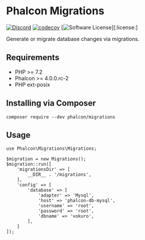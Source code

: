 # Phalcon Migrations

[![Discord](https://img.shields.io/discord/310910488152375297?label=Discord)](http://phalcon.link/discord)
[![codecov](https://codecov.io/gh/phalcon/migrations/branch/master/graph/badge.svg)](https://codecov.io/gh/phalcon/migrations)
[![Software License](https://img.shields.io/badge/license-BSD--3-brightgreen.svg?style=flat-square)][:license:]

Generate or migrate database changes via migrations.

## Requirements

* PHP >= 7.2
* Phalcon >= 4.0.0.rc-2
* PHP ext-posix

## Installing via Composer

```
composer require --dev phalcon/migrations
```

## Usage

```
use Phalcon\Migrations\Migrations;

$migration = new Migrations();
$migration::run([
    'migrationsDir' => [
        __DIR__ . '/migrations',
    ],
    'config' => [
        'database' => [
            'adapter' => 'Mysql',
            'host' => 'phalcon-db-mysql',
            'username' => 'root',
            'password' => 'root',
            'dbname' => 'vokuro',
        ],
    ]
]);
```
